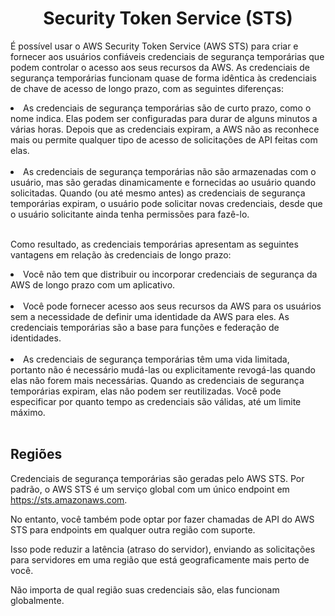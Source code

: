 <h1 align="center">Security Token Service (STS)</h1>

É possível usar o AWS Security Token Service (AWS STS) para criar e fornecer aos usuários confiáveis credenciais de segurança temporárias que podem controlar o acesso aos seus recursos da AWS. As credenciais de segurança temporárias funcionam quase de forma idêntica às credenciais de chave de acesso de longo prazo, com as seguintes diferenças:

<li>As credenciais de segurança temporárias são de curto prazo, como o nome indica. Elas podem ser configuradas para durar de alguns minutos a várias horas. Depois que as credenciais expiram, a AWS não as reconhece mais ou permite qualquer tipo de acesso de solicitações de API feitas com elas.</li><br>

<li>As credenciais de segurança temporárias não são armazenadas com o usuário, mas são geradas dinamicamente e fornecidas ao usuário quando solicitadas. Quando (ou até mesmo antes) as credenciais de segurança temporárias expiram, o usuário pode solicitar novas credenciais, desde que o usuário solicitante ainda tenha permissões para fazê-lo.</li><br>

Como resultado, as credenciais temporárias apresentam as seguintes vantagens em relação às credenciais de longo prazo:

<li>Você não tem que distribuir ou incorporar credenciais de segurança da AWS de longo prazo com um aplicativo.</li><br>

<li>Você pode fornecer acesso aos seus recursos da AWS para os usuários sem a necessidade de definir uma identidade da AWS para eles. As credenciais temporárias são a base para funções e federação de identidades.</li><br>

<li>As credenciais de segurança temporárias têm uma vida limitada, portanto não é necessário mudá-las ou explicitamente revogá-las quando elas não forem mais necessárias. Quando as credenciais de segurança temporárias expiram, elas não podem ser reutilizadas. Você pode especificar por quanto tempo as credenciais são válidas, até um limite máximo.</li><br>

<h2>Regiões</h2>

Credenciais de segurança temporárias são geradas pelo AWS STS. Por padrão, o AWS STS é um serviço global com um único endpoint em https://sts.amazonaws.com. 

No entanto, você também pode optar por fazer chamadas de API do AWS STS para endpoints em qualquer outra região com suporte. 

Isso pode reduzir a latência (atraso do servidor), enviando as solicitações para servidores em uma região que está geograficamente mais perto de você. 

Não importa de qual região suas credenciais são, elas funcionam globalmente.